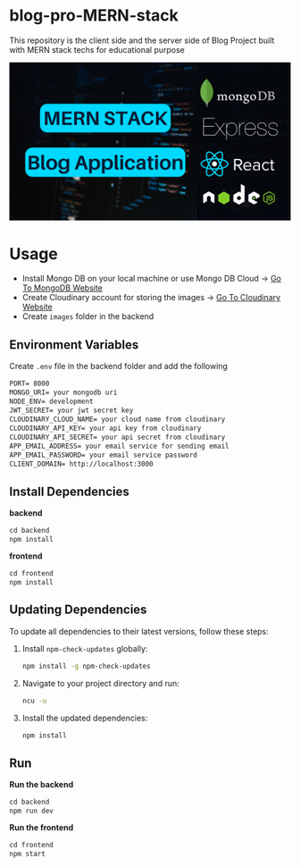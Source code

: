 # blog-pro-MERN-stack
This repository is the client side and the server side of Blog Project built with MERN stack techs  for educational purpose 

<img src="mern.png">

# Usage
- Install Mongo DB on your local machine or use Mongo DB Cloud -> [Go To MongoDB Website](https://www.mongodb.com)
- Create Cloudinary account for storing the images -> [Go To Cloudinary Website](https://cloudinary.com/)
- Create `images` folder in the backend

## Environment Variables
Create `.env` file in the backend folder and add the following
```
PORT= 8000
MONGO_URI= your mongodb uri
NODE_ENV= development
JWT_SECRET= your jwt secret key
CLOUDINARY_CLOUD_NAME= your cloud name from cloudinary
CLOUDINARY_API_KEY= your api key from cloudinary
CLOUDINARY_API_SECRET= your api secret from cloudinary
APP_EMAIL_ADDRESS= your email service for sending email
APP_EMAIL_PASSWORD= your email service password
CLIENT_DOMAIN= http://localhost:3000 
```


## Install Dependencies
**backend**
```
cd backend
npm install
```
**frontend**
```
cd frontend
npm install
```

## Updating Dependencies

To update all dependencies to their latest versions, follow these steps:

1. Install `npm-check-updates` globally:
   ```sh
   npm install -g npm-check-updates
   ```

2. Navigate to your project directory and run:
   ```sh
   ncu -u
   ```

3. Install the updated dependencies:
   ```sh
   npm install
   ```

## Run
**Run the backend**
```
cd backend
npm run dev
```

**Run the frontend**
```
cd frontend
npm start
```
